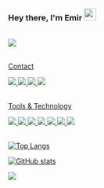 ### Hey there, I'm  Emir <img src="https://media.giphy.com/media/hvRJCLFzcasrR4ia7z/giphy.gif" height="25px" width="25px">

<br>
    
<a href="https://qrprojem.com">   
    <img src="https://drive.google.com/uc?export=view&id=10Oi_g7PnvXqKhGnxOnw_f6bXmV3pouJ-" />
 
<br>
<br>

<div>
<p align="left">Contact</p>
<a href="https://api.whatsapp.com/send?phone=905355085552&text=Hi!">
    <img src="https://img.shields.io/badge/whatsapp-21262D.svg?&amp;style=for-the-badge&amp;logo=whatsapp&amp;logoColor=25d366" />
<a href="https://www.instagram.com/emirdemirli/">
    <img src="https://img.shields.io/badge/Instagram-21262D?style=for-the-badge&logo=instagram&logoColor=F206CB" />
<a href="https://www.linkedin.com/in/emirdemirli/">
    <img src="https://img.shields.io/badge/linkedin-21262D?style=for-the-badge&logo=linkedin&logoColor=0077B5" />
<a href="https://stackoverflow.com/users/12441504/commandiron">
    <img src="https://img.shields.io/badge/Stack_Overflow-21262D?style=for-the-badge&logo=stack-overflow" />
</div>

<br>

<div>
<p align="left">Tools & Technology</p>
<img src="https://img.shields.io/badge/Android-21262D?style=for-the-badge&logo=android" />
<img src="https://img.shields.io/badge/kotlin-21262D?style=for-the-badge&logo=kotlin" />
<img src="https://img.shields.io/badge/ktor-21262D?style=for-the-badge&logo=kotlin" /> 
<img src="https://img.shields.io/badge/Flutter-21262D?style=for-the-badge&logo=flutter&logoColor=41C6F0" />
<img src="https://img.shields.io/badge/Dart-21262D?style=for-the-badge&logo=dart&logoColor=2AAEE9" />
<img src="https://img.shields.io/badge/firebase-21262D?style=for-the-badge&logo=firebase" />
<img src="https://img.shields.io/badge/Git-21262D?style=for-the-badge&logo=git" />

</div>

<br>

![Top Langs](https://github-readme-stats-git-masterrstaa-rickstaa.vercel.app/api/top-langs/?username=commandiron&count_private=true&theme=tokyonight&bg_color=0,000000,130F40&layout=compact&border_radius=8&langs_count=20&hide=swift)

![GitHub stats](https://github-readme-stats-git-masterrstaa-rickstaa.vercel.app/api?username=commandiron&show_icons=true&count_private=true&theme=tokyonight&bg_color=0,000000,130F40&layout=compact&border_radius=10)

![](https://komarev.com/ghpvc/?username=commandiron)